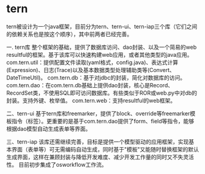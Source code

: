 # tern
tern被设计为一个java框架，目前分为tern、tern-ui、tern-iap三个库（它们之间的依赖关系也是按这个顺序），其中前两者已经完善。

一. tern库
    整个框架的基础，提供了数据库访问、dao封装、以及一个简易的web resultful的框架。基于该库可以快速构建web应用，或者其他类型的java应用。
com.tern.util：提供配置文件读取(yaml格式，config.java)、表达式计算(Expression)、日志(Trace)以及基本数据类型处理辅助类等(Convert、DateTimeUtil)。
com.tern.db：基于对jdbc的封装，简化对数据库的访问。
com.tern.dao：在com.tern.db基础上提供dao封装，核心是Record、RecordSet类，不使用SQL即可访问数据库。有些类似于ROR或web.py中对db的封装。支持外键、枚举值。
com.tern.web：支持resultful的web框架。  

二、tern-ui
      基于tern库和freemarker，提供了block、override等freemarker模板指令（标签）。更重要的是基于com.tern.dao提供了form、field等指令，能够根据dao模型自动生成表单等界面。

三、tern-iap
     该库还需继续完善，目标是提供一个模型驱动的应用框架，实现基本界面（表单等）可无需编码自动生成，同时基于"模板"又能随时替换框架的默认生成界面，这样在兼顾封装与降低开发难度、减少开发工作量的同时又不失灵活性。
     目前初步集成了osworkflow工作流。
